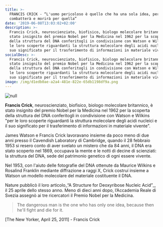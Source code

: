 ```yaml
---
title: >-
  FRANCIS CRICK - “L'uomo pericoloso è quello che ha una sola idea, perché poi
  combatterà e morirà per quella”
date: '2019-06-08T13:03:02+02:00'
description: >-
  Francis Crick, neuroscienziato, biofisico, biologo molecolare britannico, è
  stato insignito del premio Nobel per la Medicina nel 1962 per la scoperta
  della struttura del DNA conferitogli in condivisione con Watson e Wilkins "per
  le loro scoperte riguardanti la struttura molecolare degli acidi nucleici e il
  suo significato per il trasferimento di informazioni in materiale vivente".
socialDesc: >-
  Francis Crick, neuroscienziato, biofisico, biologo molecolare britannico, è
  stato insignito del premio Nobel per la Medicina nel 1962 per la scoperta
  della struttura del DNA conferitogli in condivisione con Watson e Wilkins "per
  le loro scoperte riguardanti la struttura molecolare degli acidi nucleici e il
  suo significato per il trasferimento di informazioni in materiale vivente".
image: /img/d1edb0ae-a2a4-481e-822e-65db1198df9a.png
---
```

![null](/img/d1edb0ae-a2a4-481e-822e-65db1198df9a.png)

**Francis Crick**, neuroscienziato, biofisico, biologo molecolare britannico, è stato insignito del premio Nobel per la Medicina nel 1962 per la scoperta della struttura del DNA conferitogli in condivisione con Watson e Wilkins "per le loro scoperte riguardanti la struttura molecolare degli acidi nucleici e il suo significato per il trasferimento di informazioni in materiale vivente".

James Watson e Francis Crick lavoravano insieme da poco meno di due anni presso il Cavendish Laboratory di Cambridge, quando il 28 febbraio 1953 si resero conto di aver svelato un mistero che da 84 anni, il DNA era stato scoperto nel 1869, occupava la mente e le notti di decine di scienziati: la struttura del DNA, sede del patrimonio genetico di ogni essere vivente. 

Nel 1953, con l'aiuto delle fotografie del DNA ottenute da Maurice Wilkins e Rosalind Franklin mediante diffrazione a raggi X, Crick costruí insieme a Watson un modello molecolare del materiale costituente il DNA.

Nature pubblicò il loro articolo_“A Structure for Deoxyribose Nucleic Acid”_, il 25 aprile dello stesso anno. Meno di dieci anni dopo, l’Accademia Reale di Svezia assegnò ai tre ricercatori il Premio Nobel per la Medicina.

> The dangerous man is the one who has only one idea, because then he'll fight and die for it.

[The New Yorker, April 25, 2011] - Francis Crick
